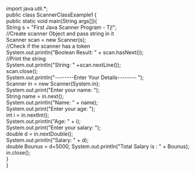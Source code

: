 import java.util.*;  
public class ScannerClassExample1 {    
      public static void main(String args[]){                       
          String s = "First Java Scanner Program - Tj!";  
          //Create scanner Object and pass string in it  
          Scanner scan = new Scanner(s);  
          //Check if the scanner has a token  
          System.out.println("Boolean Result: " + scan.hasNext());  
          //Print the string  
          System.out.println("String: " +scan.nextLine());  
          scan.close();           
          System.out.println("--------Enter Your Details-------- ");  
          Scanner in = new Scanner(System.in);  
          System.out.print("Enter your name: ");    
          String name = in.next();   
          System.out.println("Name: " + name);           
          System.out.print("Enter your age: ");  
          int i = in.nextInt();  
          System.out.println("Age: " + i);  
          System.out.print("Enter your salary: ");  
          double d = in.nextDouble();  
          System.out.println("Salary: " + d);    
          double Bounus = d+5000;
          System.out.println("Total Salary is : " + Bounus); 
          in.close();           
          }    
}  
